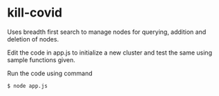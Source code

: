 # kill-covid

Uses breadth first search to manage nodes for querying, addition and deletion of nodes.

Edit the code in app.js to initialize a new cluster and test the same using sample functions given.

Run the code using command 

```sh
$ node app.js

```
